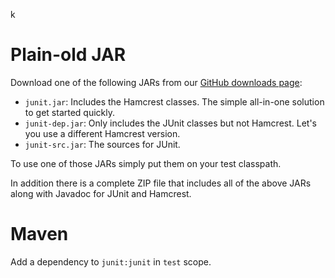 k
# Plain-old JAR

Download one of the following JARs from our [GitHub downloads page](https://github.com/KentBeck/junit/downloads):

* `junit.jar`: Includes the Hamcrest classes. The simple all-in-one solution to get started quickly.
* `junit-dep.jar`: Only includes the JUnit classes but not Hamcrest. Let's you use a different Hamcrest version.
* `junit-src.jar`: The sources for JUnit.

To use one of those JARs simply put them on your test classpath.

In addition there is a complete ZIP file that includes all of the above JARs along with Javadoc for JUnit and Hamcrest.

# Maven

Add a dependency to `junit:junit` in `test` scope.
